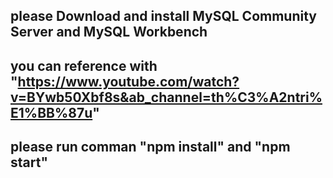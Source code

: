 ## please Download and install MySQL Community Server and MySQL Workbench
## you can reference with "https://www.youtube.com/watch?v=BYwb50Xbf8s&ab_channel=th%C3%A2ntri%E1%BB%87u"
## please run comman "npm install" and "npm start"
